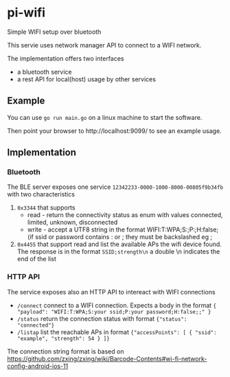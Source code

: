 # pi-wifi

Simple WIFI setup over bluetooth

This servie uses network manager API to connect to a WIFI network.

The implementation offers two interfaces

- a bluetooth service
- a rest API for local(host) usage by other services

## Example

You can use `go run main.go` on a linux machine to start the software.

Then point your browser to http://localhost:9099/ to see an example usage.

## Implementation 

### Bluetooth

The BLE server exposes one service `12342233-0000-1000-8000-00805f9b34fb` with two characteristics

1. `0x3344` that supports
   - read - return the connectivity status as enum with values connected, limited, unknown, disconnected
   - write - accept a UTF8 string in the format WIFI:T:WPA;S:<ssid>;P:<password>;H:false; (if ssid or password contains : or ; they must be backslashed eg \;
2. `0x4455` that support read and list the available APs the wifi device found. The response is in the format `SSID;strength\n` a double \n indicates the end of the list

### HTTP API

The service exposes also an HTTP API to intereact with WIFI connections

- `/connect` connect to a WIFI connection. Expects a body in the format `{ "payload": "WIFI:T:WPA;S:your ssid;P:your password;H:false;;" }`
- `/status` return the connection status with format `{"status": "connected"}`
- `/listap` list the reachable APs in format `{"accessPoints": [ { "ssid": "example", "strength": 54 } ]}`


The connection string format is based on https://github.com/zxing/zxing/wiki/Barcode-Contents#wi-fi-network-config-android-ios-11